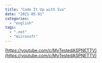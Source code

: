 ```yaml
---
title: "Code It Up with Ivo"
date: "2021-05-01"
categories:
  - "english"
tags:
  - ".net"
  - "microsoft"
---
```


[https://youtube.com/c/MyTestedASPNETTV](https://youtube.com/c/MyTestedASPNETTV)
